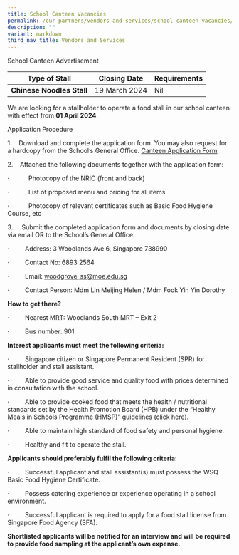 ```yaml
---
title: School Canteen Vacancies
permalink: /our-partners/vendors-and-services/school-canteen-vacancies/
description: ""
variant: markdown
third_nav_title: Vendors and Services
---
```

School Canteen Advertisement

         


| Type of Stall | Closing Date | Requirements |
| -------- | -------- | -------- |
| **Chinese Noodles Stall**| 19 March 2024     | Nil     |



We are looking for a stallholder to operate a food stall in our school canteen with effect from **01 April 2024**.

Application Procedure

1.    Download and complete the application form. You may also request for a hardcopy from the School’s General Office.
[Canteen Application Form](/files/application%20for%20canteen%20stall.pdf)

2.    Attached the following documents together with the application form:

·           Photocopy of the NRIC (front and back)

·           List of proposed menu and pricing for all items

·           Photocopy of relevant certificates such as Basic Food Hygiene Course, etc

3.     Submit the completed application form and documents by closing date via email OR to the School’s General Office.

·         Address: 3 Woodlands Ave 6, Singapore 738990

·         Contact No: 6893 2564

·         Email: [woodgrove\_ss@moe.edu.sg](mailto:woodgrove_ss@moe.edu.sg)

·         Contact Person: Mdm Lin Meijing Helen / Mdm Fook Yin Yin Dorothy

**How to get there?** 

·         Nearest MRT: Woodlands South MRT – Exit 2   

·         Bus number: 901

**Interest applicants must meet the following criteria:**

·         Singapore citizen or Singapore Permanent Resident (SPR) for stallholder and stall assistant.

·         Able to provide good service and quality food with prices determined in consultation with the school.

·         Able to provide cooked food that meets the health / nutritional standards set by the Health Promotion Board (HPB) under the “Healthy Meals in Schools Programme (HMSP)” guidelines (click [here](https://www.hpb.gov.sg/schools/school-programmes/healthy-meals-in-schools-programme)).

·         Able to maintain high standard of food safety and personal hygiene.

·         Healthy and fit to operate the stall.

**Applicants should preferably fulfil the following criteria:**

·         Successful applicant and stall assistant(s) must possess the WSQ Basic Food Hygiene Certificate.

·         Possess catering experience or experience operating in a school environment.

·         Successful applicant is required to apply for a food stall license from Singapore Food Agency (SFA).

**Shortlisted applicants will be notified for an interview and will be required to provide food sampling at the applicant’s own expense.**